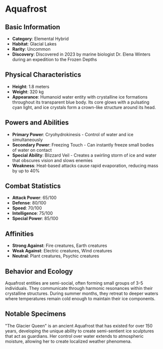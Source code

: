 # Aquafrost

## Basic Information
- **Category**: Elemental Hybrid
- **Habitat**: Glacial Lakes
- **Rarity**: Uncommon
- **Discovery**: Discovered in 2023 by marine biologist Dr. Elena Winters during an expedition to the Frozen Depths

## Physical Characteristics
- **Height**: 1.8 meters
- **Weight**: 320 kg
- **Appearance**: Humanoid water entity with crystalline ice formations throughout its transparent blue body. Its core glows with a pulsating cyan light, and ice crystals form a crown-like structure around its head.

## Powers and Abilities
- **Primary Power**: Cryohydrokinesis - Control of water and ice simultaneously
- **Secondary Power**: Freezing Touch - Can instantly freeze small bodies of water on contact
- **Special Ability**: Blizzard Veil - Creates a swirling storm of ice and water that obscures vision and slows enemies
- **Weakness**: Heat-based attacks cause rapid evaporation, reducing mass by up to 40%

## Combat Statistics
- **Attack Power**: 65/100
- **Defense**: 80/100
- **Speed**: 70/100
- **Intelligence**: 75/100
- **Special Power**: 85/100

## Affinities
- **Strong Against**: Fire creatures, Earth creatures
- **Weak Against**: Electric creatures, Wind creatures
- **Neutral**: Plant creatures, Psychic creatures

## Behavior and Ecology
Aquafrost entities are semi-social, often forming small groups of 3-5 individuals. They communicate through harmonic resonances within their crystalline structures. During summer months, they retreat to deeper waters where temperatures remain cold enough to maintain their ice components.

## Notable Specimens
"The Glacier Queen" is an ancient Aquafrost that has existed for over 150 years, developing the unique ability to create semi-sentient ice sculptures that act as guardians. Her control over water extends to atmospheric moisture, allowing her to create localized weather phenomena.

